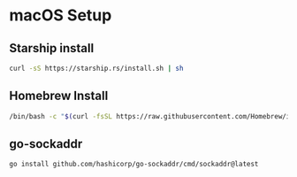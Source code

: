 
# macOS Setup

## Starship install

```bash
curl -sS https://starship.rs/install.sh | sh
```

## Homebrew Install

```bash
/bin/bash -c "$(curl -fsSL https://raw.githubusercontent.com/Homebrew/install/HEAD/install.sh)"
```

## go-sockaddr
```bash
go install github.com/hashicorp/go-sockaddr/cmd/sockaddr@latest
```

